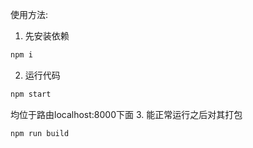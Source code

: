 使用方法:
1. 先安装依赖
```js
npm i 
```
2. 运行代码
```js
npm start
```
均位于路由localhost:8000下面
3. 能正常运行之后对其打包
```js
npm run build
```